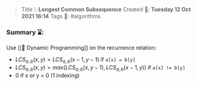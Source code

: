 > Title ❕: **Longest Common Subsequence**
> Created 📅: **Tuesday 12 Oct 2021 16:14**
  Tags 📎: #algorithms 

### Summary ⌛:
Use [[🌸 Dynamic Programming]] on the recurrence relation:
- $LCS_{a,b}(x,y)= LCS_{a,b}(x-1,y-1)$ if `a[x] = b[y]`
- $LCS_{a,b}(x,y) = max (LCS_{a,b}(x,y-1), LCS_{a,b}(x-1,y))$ if `a[x] != b[y]`
- 0 if x or y = 0 (1 indexing)
   